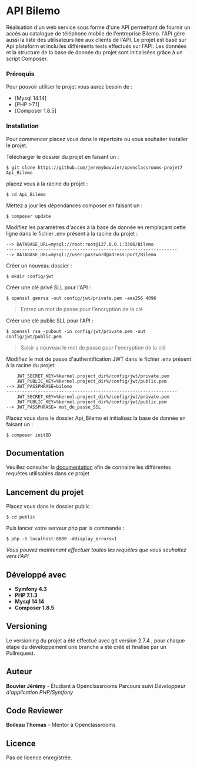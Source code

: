 # API Bilemo

Réalisation d'un web service sous forme d'une API permettant de fournir un accés au catalogue de téléphone mobile de 
l'entreprise Bilemo. l'API gère aussi la liste des utilisateurs liée aux clients de l'API.
Le projet est basé sur Api plateform et inclu les différéents tests effectués sur l'API. Les données et la 
structure de la base de donnée du projet sont initialisées grâce à un script Composer.

### Prérequis

Pour pouvoir utiliser le projet vous aurez besoin de :

* [Mysql 14.14]
* [PHP >7.1]
* [Composer 1.8.5]

### Installation

Pour commencer placez vous dans le répertoire ou vous souhaiter installer le projet.


Télécharger le dossier du projet en faisant un :
```
$ git clone https://github.com/jeremybouvier/openclassrooms-projet7 Api_Bilemo
```
placez vous à la racine du projet  :
```
$ cd Api_Bilemo
```

Mettez a jour les dépendances composer en faisant un :
```
$ composer update
```

Modifiez les paramètres d'accès à la base de donnée en remplaçant cette ligne dans le fichier .env présent à la racine du projet :
```
--> DATABASE_URL=mysql://root:root@127.0.0.1:3306/Bilemo
-----------------------------------------------------------------
--> DATABASE_URL=mysql://user:password@adress:port/Bilemo

```

Créer un nouveau dossier :
```
$ mkdir config/jwt
```

Créer une clé privé SLL pour l'API :
```
$ openssl genrsa -out config/jwt/private.pem -aes256 4096
```
> Entrez un mot de passe pour l'encryption de la clé

Créer une clé public SLL pour l'API :
```
$ openssl rsa -pubout -in config/jwt/private.pem -out config/jwt/public.pem
```
> Saisir a nouveau le mot de passe pour l'encryption de la clé

Modifiez le mot de passe d'authentification JWT dans le fichier .env présent à la racine du projet:
```
    JWT_SECRET_KEY=%kernel.project_dir%/config/jwt/private.pem
    JWT_PUBLIC_KEY=%kernel.project_dir%/config/jwt/public.pem
--> JWT_PASSPHRASE=bilemo
-----------------------------------------------------------------
    JWT_SECRET_KEY=%kernel.project_dir%/config/jwt/private.pem
    JWT_PUBLIC_KEY=%kernel.project_dir%/config/jwt/public.pem
--> JWT_PASSPHRASE= mot_de_passe_SSL

```

Placez vous dans le dossier Api_Bilemo et initialisez la base de donnée en faisant un :
```
$ composer initBD
```

## Documentation

 Veuillez consulter la [documentation](/swagger_docs.json) afin de connaitre les différentes requètes utilisables dans ce projet
 
## Lancement du projet

Placez vous dans le dossier public :
```
$ cd public
```

Puis lancer votre serveur php par la commande :
```
$ php -S localhost:8000 -ddisplay_errors=1
```
*Vous pouvez maintenant effectuer toutes les requètes que vous souhaitez vers l'API*
## Développé avec

* **Symfony 4.3** 
* **PHP 7.1.3**
* **Mysql 14.14**
* **Composer 1.8.5** 

## Versioning

Le versioning du projet a été effectué avec git version 2.7.4 , pour chaque étape du développement une branche a 
été créé et finalisé par un Pullrequest.

## Auteur

**Bouvier Jérémy** - Étudiant à Openclassrooms 
 Parcours suivi *Développeur d'application PHP/Symfony*
 
## Code Reviewer

**Boileau Thomas** - Mentor à Openclassrooms 

## Licence

Pas de licence enregistrée.
